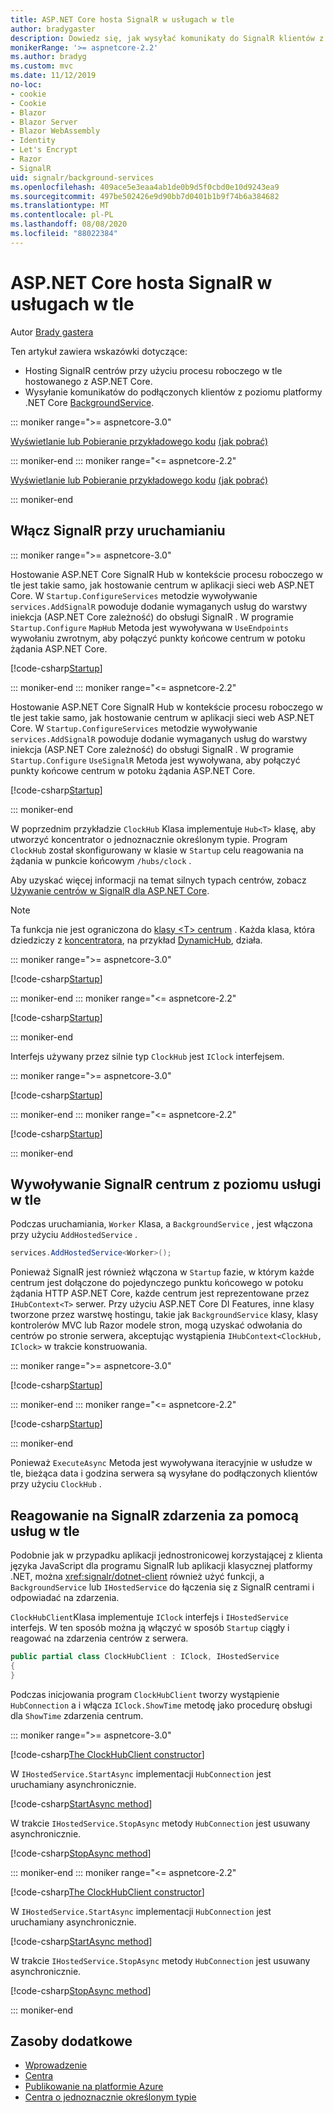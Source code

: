 ```yaml
---
title: ASP.NET Core hosta SignalR w usługach w tle
author: bradygaster
description: Dowiedz się, jak wysyłać komunikaty do SignalR klientów z klas BackgroundService platformy .NET Core.
monikerRange: '>= aspnetcore-2.2'
ms.author: bradyg
ms.custom: mvc
ms.date: 11/12/2019
no-loc:
- cookie
- Cookie
- Blazor
- Blazor Server
- Blazor WebAssembly
- Identity
- Let's Encrypt
- Razor
- SignalR
uid: signalr/background-services
ms.openlocfilehash: 409ace5e3eaa4ab1de0b9d5f0cbd0e10d9243ea9
ms.sourcegitcommit: 497be502426e9d90bb7d0401b1b9f74b6a384682
ms.translationtype: MT
ms.contentlocale: pl-PL
ms.lasthandoff: 08/08/2020
ms.locfileid: "88022384"
---
```

# <a name="host-aspnet-core-no-locsignalr-in-background-services"></a>ASP.NET Core hosta SignalR w usługach w tle

Autor [Brady gastera](https://twitter.com/bradygaster)

Ten artykuł zawiera wskazówki dotyczące:

* Hosting SignalR centrów przy użyciu procesu roboczego w tle hostowanego z ASP.NET Core.
* Wysyłanie komunikatów do podłączonych klientów z poziomu platformy .NET Core [BackgroundService](xref:Microsoft.Extensions.Hosting.BackgroundService).

::: moniker range=">= aspnetcore-3.0"

[Wyświetlanie lub Pobieranie przykładowego kodu](https://github.com/dotnet/AspNetCore.Docs/tree/master/aspnetcore/signalr/background-service/samples/3.x) [(jak pobrać)](xref:index#how-to-download-a-sample)

::: moniker-end
::: moniker range="<= aspnetcore-2.2"

[Wyświetlanie lub Pobieranie przykładowego kodu](https://github.com/dotnet/AspNetCore.Docs/tree/master/aspnetcore/signalr/background-service/samples/2.2) [(jak pobrać)](xref:index#how-to-download-a-sample)

::: moniker-end

## <a name="enable-no-locsignalr-in-startup"></a>Włącz SignalR przy uruchamianiu

::: moniker range=">= aspnetcore-3.0"

Hostowanie ASP.NET Core SignalR Hub w kontekście procesu roboczego w tle jest takie samo, jak hostowanie centrum w aplikacji sieci web ASP.NET Core. W `Startup.ConfigureServices` metodzie wywoływanie `services.AddSignalR` powoduje dodanie wymaganych usług do warstwy iniekcja (ASP.NET Core zależność) do obsługi SignalR . W programie `Startup.Configure` `MapHub` Metoda jest wywoływana w `UseEndpoints` wywołaniu zwrotnym, aby połączyć punkty końcowe centrum w potoku żądania ASP.NET Core.

[!code-csharp[Startup](background-service/samples/3.x/Server/Startup.cs?name=Startup)]

::: moniker-end
::: moniker range="<= aspnetcore-2.2"

Hostowanie ASP.NET Core SignalR Hub w kontekście procesu roboczego w tle jest takie samo, jak hostowanie centrum w aplikacji sieci web ASP.NET Core. W `Startup.ConfigureServices` metodzie wywoływanie `services.AddSignalR` powoduje dodanie wymaganych usług do warstwy iniekcja (ASP.NET Core zależność) do obsługi SignalR . W programie `Startup.Configure` `UseSignalR` Metoda jest wywoływana, aby połączyć punkty końcowe centrum w potoku żądania ASP.NET Core.

[!code-csharp[Startup](background-service/samples/2.2/Server/Startup.cs?name=Startup)]

::: moniker-end

W poprzednim przykładzie `ClockHub` Klasa implementuje `Hub<T>` klasę, aby utworzyć koncentrator o jednoznacznie określonym typie. Program `ClockHub` został skonfigurowany w klasie w `Startup` celu reagowania na żądania w punkcie końcowym `/hubs/clock` .

Aby uzyskać więcej informacji na temat silnych typach centrów, zobacz [Używanie centrów w SignalR dla ASP.NET Core](xref:signalr/hubs#strongly-typed-hubs).

> [!NOTE]
> Ta funkcja nie jest ograniczona do [klasy \<T> centrum](xref:Microsoft.AspNetCore.SignalR.Hub`1) . Każda klasa, która dziedziczy z [koncentratora](xref:Microsoft.AspNetCore.SignalR.Hub), na przykład [DynamicHub](xref:Microsoft.AspNetCore.SignalR.DynamicHub), działa.

::: moniker range=">= aspnetcore-3.0"

[!code-csharp[Startup](background-service/samples/3.x/Server/ClockHub.cs?name=ClockHub)]

::: moniker-end
::: moniker range="<= aspnetcore-2.2"

[!code-csharp[Startup](background-service/samples/2.2/Server/ClockHub.cs?name=ClockHub)]

::: moniker-end

Interfejs używany przez silnie typ `ClockHub` jest `IClock` interfejsem.

::: moniker range=">= aspnetcore-3.0"

[!code-csharp[Startup](background-service/samples/3.x/HubServiceInterfaces/IClock.cs?name=IClock)]

::: moniker-end
::: moniker range="<= aspnetcore-2.2"

[!code-csharp[Startup](background-service/samples/2.2/HubServiceInterfaces/IClock.cs?name=IClock)]

::: moniker-end

## <a name="call-a-no-locsignalr-hub-from-a-background-service"></a>Wywoływanie SignalR centrum z poziomu usługi w tle

Podczas uruchamiania, `Worker` Klasa, a `BackgroundService` , jest włączona przy użyciu `AddHostedService` .

```csharp
services.AddHostedService<Worker>();
```

Ponieważ SignalR jest również włączona w `Startup` fazie, w którym każde centrum jest dołączone do pojedynczego punktu końcowego w potoku żądania HTTP ASP.NET Core, każde centrum jest reprezentowane przez `IHubContext<T>` serwer. Przy użyciu ASP.NET Core DI Features, inne klasy tworzone przez warstwę hostingu, takie jak `BackgroundService` klasy, klasy kontrolerów MVC lub Razor modele stron, mogą uzyskać odwołania do centrów po stronie serwera, akceptując wystąpienia `IHubContext<ClockHub, IClock>` w trakcie konstruowania.

::: moniker range=">= aspnetcore-3.0"

[!code-csharp[Startup](background-service/samples/3.x/Server/Worker.cs?name=Worker)]

::: moniker-end
::: moniker range="<= aspnetcore-2.2"

[!code-csharp[Startup](background-service/samples/2.2/Server/Worker.cs?name=Worker)]

::: moniker-end

Ponieważ `ExecuteAsync` Metoda jest wywoływana iteracyjnie w usłudze w tle, bieżąca data i godzina serwera są wysyłane do podłączonych klientów przy użyciu `ClockHub` .

## <a name="react-to-no-locsignalr-events-with-background-services"></a>Reagowanie na SignalR zdarzenia za pomocą usług w tle

Podobnie jak w przypadku aplikacji jednostronicowej korzystającej z klienta języka JavaScript dla programu SignalR lub aplikacji klasycznej platformy .NET, można <xref:signalr/dotnet-client> również użyć funkcji, a `BackgroundService` lub `IHostedService` do łączenia się z SignalR centrami i odpowiadać na zdarzenia.

`ClockHubClient`Klasa implementuje `IClock` interfejs i `IHostedService` interfejs. W ten sposób można ją włączyć w sposób `Startup` ciągły i reagować na zdarzenia centrów z serwera.

```csharp
public partial class ClockHubClient : IClock, IHostedService
{
}
```

Podczas inicjowania program `ClockHubClient` tworzy wystąpienie `HubConnection` a i włącza `IClock.ShowTime` metodę jako procedurę obsługi dla `ShowTime` zdarzenia centrum.

::: moniker range=">= aspnetcore-3.0"

[!code-csharp[The ClockHubClient constructor](background-service/samples/3.x/Clients.ConsoleTwo/ClockHubClient.cs?name=ClockHubClientCtor)]

W `IHostedService.StartAsync` implementacji `HubConnection` jest uruchamiany asynchronicznie.

[!code-csharp[StartAsync method](background-service/samples/3.x/Clients.ConsoleTwo/ClockHubClient.cs?name=StartAsync)]

W trakcie `IHostedService.StopAsync` metody `HubConnection` jest usuwany asynchronicznie.

[!code-csharp[StopAsync method](background-service/samples/3.x/Clients.ConsoleTwo/ClockHubClient.cs?name=StopAsync)]

::: moniker-end
::: moniker range="<= aspnetcore-2.2"

[!code-csharp[The ClockHubClient constructor](background-service/samples/2.2/Clients.ConsoleTwo/ClockHubClient.cs?name=ClockHubClientCtor)]

W `IHostedService.StartAsync` implementacji `HubConnection` jest uruchamiany asynchronicznie.

[!code-csharp[StartAsync method](background-service/samples/2.2/Clients.ConsoleTwo/ClockHubClient.cs?name=StartAsync)]

W trakcie `IHostedService.StopAsync` metody `HubConnection` jest usuwany asynchronicznie.

[!code-csharp[StopAsync method](background-service/samples/2.2/Clients.ConsoleTwo/ClockHubClient.cs?name=StopAsync)]

::: moniker-end

## <a name="additional-resources"></a>Zasoby dodatkowe

* [Wprowadzenie](xref:tutorials/signalr)
* [Centra](xref:signalr/hubs)
* [Publikowanie na platformie Azure](xref:signalr/publish-to-azure-web-app)
* [Centra o jednoznacznie określonym typie](xref:signalr/hubs#strongly-typed-hubs)
